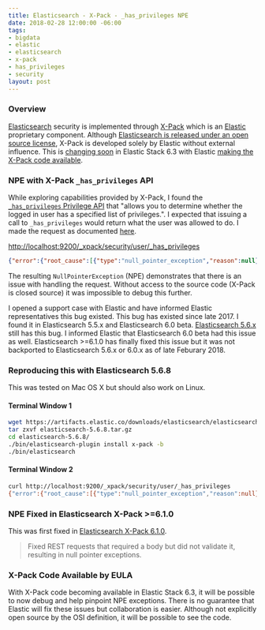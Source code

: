 ```yaml
---
title: Elasticsearch - X-Pack - _has_privileges NPE
date: 2018-02-28 12:00:00 -06:00
tags:
- bigdata
- elastic
- elasticsearch
- x-pack
- has_privileges
- security
layout: post
---
```


### Overview
[Elasticsearch](https://www.elastic.co/products/elasticsearch) security is implemented through [X-Pack](https://www.elastic.co/guide/en/x-pack/current/xpack-introduction.html) which is an [Elastic](https://www.elastic.co/) proprietary component. Although [Elasticsearch is released under an open source license](https://github.com/elastic/elasticsearch), X-Pack is developed solely by Elastic without external influence. This is [changing soon](https://www.elastic.co/blog/doubling-down-on-open) in Elastic Stack 6.3 with Elastic [making the X-Pack code available](https://www.elastic.co/products/x-pack/open).

### NPE with X-Pack `_has_privileges` API
While exploring capabilities provided by X-Pack, I found the [`_has_privileges` Privilege API](https://www.elastic.co/guide/en/elasticsearch/reference/current/security-api-privileges.html) that "allows you to determine whether the logged in user has a specified list of privileges.". I expected that issuing a call to `_has_privileges` would return what the user was allowed to do. I made the request as documented [here](https://www.elastic.co/guide/en/elasticsearch/reference/current/security-api-privileges.html#_request_41).

[http://localhost:9200/_xpack/security/user/_has_privileges](http://localhost:9200/_xpack/security/user/_has_privileges)
```json
{"error":{"root_cause":[{"type":"null_pointer_exception","reason":null}],"type":"null_pointer_exception","reason":null},"status":500}
```

The resulting `NullPointerException` (NPE) demonstrates that there is an issue with handling the request. Without access to the source code (X-Pack is closed source) it was impossible to debug this further.

I opened a support case with Elastic and have informed Elastic representatives this bug existed. This bug has existed since late 2017. I found it in Elasticsearch 5.5.x and Elasticsearch 6.0 beta. [Elasticsearch 5.6.x](https://www.elastic.co/guide/en/x-pack/5.6/xpack-change-list.html) still has this bug. I informed Elastic that Elasticsearch 6.0 beta had this issue as well. Elasticsearch >=6.1.0 has finally fixed this issue but it was not backported to Elasticsearch 5.6.x or 6.0.x as of late Feburary 2018.

### Reproducing this with Elasticsearch 5.6.8
This was tested on Mac OS X but should also work on Linux.

#### Terminal Window 1
```bash
wget https://artifacts.elastic.co/downloads/elasticsearch/elasticsearch-5.6.8.tar.gz
tar zxvf elasticsearch-5.6.8.tar.gz
cd elasticsearch-5.6.8/
./bin/elasticsearch-plugin install x-pack -b
./bin/elasticsearch
```

#### Terminal Window 2
```bash
curl http://localhost:9200/_xpack/security/user/_has_privileges
{"error":{"root_cause":[{"type":"null_pointer_exception","reason":null}],"type":"null_pointer_exception","reason":null},"status":500}
```

### NPE Fixed in Elasticsearch X-Pack >=6.1.0
This was first fixed in [Elasticsearch X-Pack 6.1.0](https://www.elastic.co/guide/en/elasticsearch/reference/current/xes-6.1.0.html#xes-bug-6.1.0).

> Fixed REST requests that required a body but did not validate it, resulting in null pointer exceptions.

### X-Pack Code Available by EULA
With X-Pack code becoming available in Elastic Stack 6.3, it will be possible to now debug and help pinpoint NPE exceptions. There is no guarantee that Elastic will fix these issues but collaboration is easier. Although not explicitly open source by the OSI definition, it will be possible to see the code.

